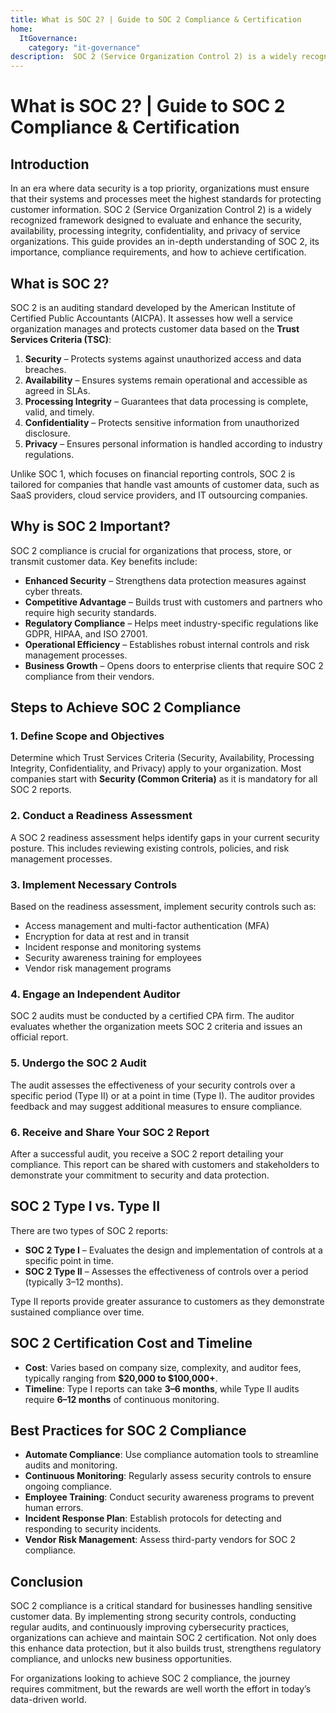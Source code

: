 ```yaml
---
title: What is SOC 2? | Guide to SOC 2 Compliance & Certification
home:
  ItGovernance:
    category: "it-governance"
description:  SOC 2 (Service Organization Control 2) is a widely recognized framework designed to evaluate and enhance the security, availability, processing integrity, confidentiality, and privacy of service organizations. This guide provides an in-depth understanding of SOC 2, its importance, compliance requirements, and how to achieve certification.
---
```

# What is SOC 2? | Guide to SOC 2 Compliance & Certification

## Introduction

In an era where data security is a top priority, organizations must ensure that
their systems and processes meet the highest standards for protecting customer
information. SOC 2 (Service Organization Control 2) is a widely recognized
framework designed to evaluate and enhance the security, availability,
processing integrity, confidentiality, and privacy of service organizations.
This guide provides an in-depth understanding of SOC 2, its importance,
compliance requirements, and how to achieve certification.

## What is SOC 2?

SOC 2 is an auditing standard developed by the American Institute of Certified
Public Accountants (AICPA). It assesses how well a service organization manages
and protects customer data based on the **Trust Services Criteria (TSC)**:

1. **Security** – Protects systems against unauthorized access and data
   breaches.
2. **Availability** – Ensures systems remain operational and accessible as
   agreed in SLAs.
3. **Processing Integrity** – Guarantees that data processing is complete,
   valid, and timely.
4. **Confidentiality** – Protects sensitive information from unauthorized
   disclosure.
5. **Privacy** – Ensures personal information is handled according to industry
   regulations.

Unlike SOC 1, which focuses on financial reporting controls, SOC 2 is tailored
for companies that handle vast amounts of customer data, such as SaaS providers,
cloud service providers, and IT outsourcing companies.

## Why is SOC 2 Important?

SOC 2 compliance is crucial for organizations that process, store, or transmit
customer data. Key benefits include:

- **Enhanced Security** – Strengthens data protection measures against cyber
  threats.
- **Competitive Advantage** – Builds trust with customers and partners who
  require high security standards.
- **Regulatory Compliance** – Helps meet industry-specific regulations like
  GDPR, HIPAA, and ISO 27001.
- **Operational Efficiency** – Establishes robust internal controls and risk
  management processes.
- **Business Growth** – Opens doors to enterprise clients that require SOC 2
  compliance from their vendors.

## Steps to Achieve SOC 2 Compliance

### 1. **Define Scope and Objectives**

Determine which Trust Services Criteria (Security, Availability, Processing
Integrity, Confidentiality, and Privacy) apply to your organization. Most
companies start with **Security (Common Criteria)** as it is mandatory for all
SOC 2 reports.

### 2. **Conduct a Readiness Assessment**

A SOC 2 readiness assessment helps identify gaps in your current security
posture. This includes reviewing existing controls, policies, and risk
management processes.

### 3. **Implement Necessary Controls**

Based on the readiness assessment, implement security controls such as:

- Access management and multi-factor authentication (MFA)
- Encryption for data at rest and in transit
- Incident response and monitoring systems
- Security awareness training for employees
- Vendor risk management programs

### 4. **Engage an Independent Auditor**

SOC 2 audits must be conducted by a certified CPA firm. The auditor evaluates
whether the organization meets SOC 2 criteria and issues an official report.

### 5. **Undergo the SOC 2 Audit**

The audit assesses the effectiveness of your security controls over a specific
period (Type II) or at a point in time (Type I). The auditor provides feedback
and may suggest additional measures to ensure compliance.

### 6. **Receive and Share Your SOC 2 Report**

After a successful audit, you receive a SOC 2 report detailing your compliance.
This report can be shared with customers and stakeholders to demonstrate your
commitment to security and data protection.

## SOC 2 Type I vs. Type II

There are two types of SOC 2 reports:

- **SOC 2 Type I** – Evaluates the design and implementation of controls at a
  specific point in time.
- **SOC 2 Type II** – Assesses the effectiveness of controls over a period
  (typically 3–12 months).

Type II reports provide greater assurance to customers as they demonstrate
sustained compliance over time.

## SOC 2 Certification Cost and Timeline

- **Cost**: Varies based on company size, complexity, and auditor fees,
  typically ranging from **$20,000 to $100,000+**.
- **Timeline**: Type I reports can take **3–6 months**, while Type II audits
  require **6–12 months** of continuous monitoring.

## Best Practices for SOC 2 Compliance

- **Automate Compliance**: Use compliance automation tools to streamline audits
  and monitoring.
- **Continuous Monitoring**: Regularly assess security controls to ensure
  ongoing compliance.
- **Employee Training**: Conduct security awareness programs to prevent human
  errors.
- **Incident Response Plan**: Establish protocols for detecting and responding
  to security incidents.
- **Vendor Risk Management**: Assess third-party vendors for SOC 2 compliance.

## Conclusion

SOC 2 compliance is a critical standard for businesses handling sensitive
customer data. By implementing strong security controls, conducting regular
audits, and continuously improving cybersecurity practices, organizations can
achieve and maintain SOC 2 certification. Not only does this enhance data
protection, but it also builds trust, strengthens regulatory compliance, and
unlocks new business opportunities.

For organizations looking to achieve SOC 2 compliance, the journey requires
commitment, but the rewards are well worth the effort in today’s data-driven
world.
